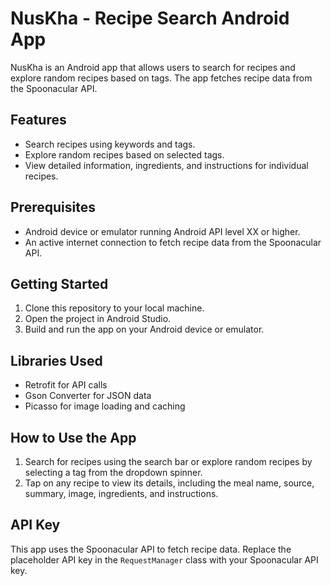 # NusKha - Recipe Search Android App

NusKha is an Android app that allows users to search for recipes and explore random recipes based on tags. The app fetches recipe data from the Spoonacular API.

## Features

- Search recipes using keywords and tags.
- Explore random recipes based on selected tags.
- View detailed information, ingredients, and instructions for individual recipes.

## Prerequisites

- Android device or emulator running Android API level XX or higher.
- An active internet connection to fetch recipe data from the Spoonacular API.

## Getting Started

1. Clone this repository to your local machine.
2. Open the project in Android Studio.
3. Build and run the app on your Android device or emulator.

## Libraries Used

- Retrofit for API calls
- Gson Converter for JSON data
- Picasso for image loading and caching

## How to Use the App

1. Search for recipes using the search bar or explore random recipes by selecting a tag from the dropdown spinner.
2. Tap on any recipe to view its details, including the meal name, source, summary, image, ingredients, and instructions.

## API Key

This app uses the Spoonacular API to fetch recipe data. Replace the placeholder API key in the `RequestManager` class with your Spoonacular API key.

